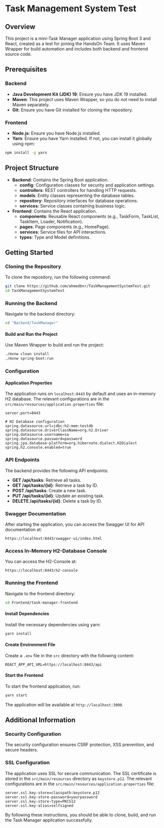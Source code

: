 # Task Management System Test

## Overview

This project is a mini-Task Manager application using Spring Boot 3 and React, created as a test for joining the HandsOn Team. It uses Maven Wrapper for build automation and includes both backend and frontend source code.

## Prerequisites

### Backend

- **Java Development Kit (JDK) 19**: Ensure you have JDK 19 installed.
- **Maven**: This project uses Maven Wrapper, so you do not need to install Maven separately.
- **Git**: Ensure you have Git installed for cloning the repository.

### Frontend

- **Node.js**: Ensure you have Node.js installed.
- **Yarn**: Ensure you have Yarn installed. If not, you can install it globally using npm:

```sh
npm install -g yarn
```

## Project Structure

- **Backend**: Contains the Spring Boot application.
  - **config**: Configuration classes for security and application settings.
  - **controllers**: REST controllers for handling HTTP requests.
  - **models**: Entity classes representing the database tables.
  - **repository**: Repository interfaces for database operations.
  - **services**: Service classes containing business logic.
- **Frontend**: Contains the React application.
  - **components**: Reusable React components (e.g., TaskForm, TaskList, TaskItem, Loader, Notification).
  - **pages**: Page components (e.g., HomePage).
  - **services**: Service files for API interactions.
  - **types**: Type and Model definitions.

## Getting Started

### Cloning the Repository

To clone the repository, run the following command:

```sh
git clone https://github.com/ahmedbnr/TaskManagementSystemTest.git
cd TaskManagementSystemTest
```

### Running the Backend

Navigate to the backend directory:

```sh
cd "Backend/TaskManager"
```

#### Build and Run the Project

Use Maven Wrapper to build and run the project:

```sh
./mvnw clean install
./mvnw spring-boot:run
```

### Configuration

#### Application Properties

The application runs on `localhost:8443` by default and uses an in-memory H2 database. The relevant configurations are in the `src/main/resources/application.properties` file:

```properties
server.port=8443

# H2 Database configuration
spring.datasource.url=jdbc:h2:mem:testdb
spring.datasource.driverClassName=org.h2.Driver
spring.datasource.username=sa
spring.datasource.password=password
spring.jpa.database-platform=org.hibernate.dialect.H2Dialect
spring.h2.console.enabled=true
```

### API Endpoints

The backend provides the following API endpoints:

- **GET /api/tasks**: Retrieve all tasks.
- **GET /api/tasks/{id}**: Retrieve a task by ID.
- **POST /api/tasks**: Create a new task.
- **PUT /api/tasks/{id}**: Update an existing task.
- **DELETE /api/tasks/{id}**: Delete a task by ID.

### Swagger Documentation

After starting the application, you can access the Swagger UI for API documentation at:

```
https://localhost:8443/swagger-ui/index.html
```

### Access In-Memory H2-Database Console

You can access the H2-Console at:

```
https://localhost:8443/h2-console
```

### Running the Frontend

Navigate to the frontend directory:

```sh
cd Frontend/task-manager-frontend
```

#### Install Dependencies

Install the necessary dependencies using yarn:

```sh
yarn install
```

#### Create Environment File

Create a `.env` file in the `src` directory with the following content:

```
REACT_APP_API_URL=https://localhost:8443/api
```

#### Start the Frontend

To start the frontend application, run:

```sh
yarn start
```

The application will be available at `http://localhost:3000`.

## Additional Information

### Security Configuration

The security configuration ensures CSRF protection, XSS prevention, and secure headers.

### SSL Configuration

The application uses SSL for secure communication. The SSL certificate is stored in the `src/main/resources` directory as `keystore.p12`. The relevant configurations are in the `src/main/resources/application.properties` file:

```properties
server.ssl.key-store=classpath:keystore.p12
server.ssl.key-store-password=yourpassword
server.ssl.key-store-type=PKCS12
server.ssl.key-alias=selfsigned
```

By following these instructions, you should be able to clone, build, and run the Task Manager application successfully.
